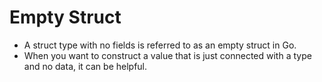# Empty Struct

- A struct type with no fields is referred to as an empty struct in Go. 
- When you want to construct a value that is just connected with a type and no data, it can be helpful.
